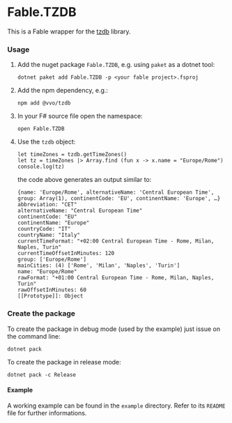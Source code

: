 # Fable.TZDB 

This is a Fable wrapper for the [tzdb](https://github.com/vvo/tzdb/) library. 

### Usage

1. Add the nuget package `Fable.TZDB`, e.g. using `paket` as a dotnet tool:

    ```
    dotnet paket add Fable.TZDB -p <your fable project>.fsproj
    ```

1. Add the npm dependency, e.g.:

    ```
    npm add @vvo/tzdb
    ```

1. In your F# source file open the namespace:

    ```lang=fsharp
    open Fable.TZDB
    ```

1. Use the `tzdb` object:
    ```lang=fsharp
    let timeZones = tzdb.getTimeZones()
    let tz = timeZones |> Array.find (fun x -> x.name = "Europe/Rome")
    console.log(tz)
    ```

    the code above generates an output similar to:

    ```lang=javascript
    {name: 'Europe/Rome', alternativeName: 'Central European Time', group: Array(1), continentCode: 'EU', continentName: 'Europe', …}
    abbreviation: "CET"
    alternativeName: "Central European Time"
    continentCode: "EU"
    continentName: "Europe"
    countryCode: "IT"
    countryName: "Italy"
    currentTimeFormat: "+02:00 Central European Time - Rome, Milan, Naples, Turin"
    currentTimeOffsetInMinutes: 120
    group: ['Europe/Rome']
    mainCities: (4) ['Rome', 'Milan', 'Naples', 'Turin']
    name: "Europe/Rome"
    rawFormat: "+01:00 Central European Time - Rome, Milan, Naples, Turin"
    rawOffsetInMinutes: 60
    [[Prototype]]: Object
    ```

### Create the package

To create the package in debug mode (used by the example) just issue on the command line:

```
dotnet pack
```

To create the package in release mode:

```
dotnet pack -c Release
```

#### Example

A working example can be found in the `example` directory. Refer to its `README` file for further informations.
